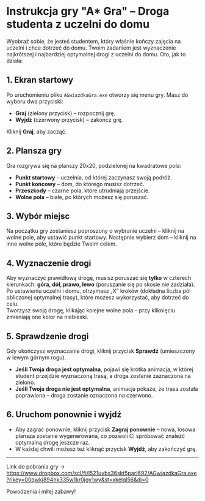 # Instrukcja gry "A* Gra" – Droga studenta z uczelni do domu

Wyobraź sobie, że jesteś studentem, który właśnie kończy zajęcia na uczelni i chce dotrzeć do domu. Twoim zadaniem jest wyznaczenie najkrótszej i najbardziej optymalnej drogi z uczelni do domu. Oto, jak to działa:

## 1. Ekran startowy

Po uruchomieniu pliku `AGwiazdkaGra.exe` otworzy się menu gry. Masz do wyboru dwa przyciski:
- **Graj** (zielony przycisk) – rozpocznij grę.
- **Wyjdź** (czerwony przycisk) – zakończ grę.

Kliknij **Graj**, aby zacząć.

## 2. Plansza gry

Gra rozgrywa się na planszy 20x20, podzielonej na kwadratowe pola:
- **Punkt startowy** – uczelnia, od której zaczynasz swoją podróż.
- **Punkt końcowy** – dom, do którego musisz dotrzeć.
- **Przeszkody** – czarne pola, które utrudniają przejście.
- **Wolne pola** – białe, po których możesz się poruszać.

## 3. Wybór miejsc

Na początku gry zostaniesz poproszony o wybranie uczelni – kliknij na wolne pole, aby ustawić punkt startowy. Następnie wybierz dom – kliknij na inne wolne pole, które będzie Twoim celem.

## 4. Wyznaczenie drogi

Aby wyznaczyć prawidłową drogę, musisz poruszać się **tylko** w czterech kierunkach: **góra, dół, prawo, lewo** (poruszanie się po skosie nie zadziała).  
Po ustawieniu uczelni i domu, otrzymasz „X” kroków (dokładna liczba pól obliczonej optymalnej trasy), które możesz wykorzystać, aby dotrzeć do celu.  
Tworzysz swoją drogę, klikając kolejne wolne pola – przy kliknięciu zmieniają one kolor na niebieski.

## 5. Sprawdzenie drogi

Gdy ukończysz wyznaczanie drogi, kliknij przycisk **Sprawdź** (umieszczony w lewym górnym rogu).  
- **Jeśli Twoja droga jest optymalna**, pojawi się krótka animacja, w której student przejdzie wyznaczoną trasą, a droga zostanie zaznaczona na zielono.
- **Jeśli Twoja droga nie jest optymalna**, animacja pokaże, że trasa została poprawiona – droga zostanie oznaczona na czerwono.

## 6. Uruchom ponownie i wyjdź

- Aby zagrać ponownie, kliknij przycisk **Zagraj ponownie** – nowa, losowa plansza zostanie wygenerowana, co pozwoli Ci spróbować znaleźć optymalną drogę jeszcze raz.
- W każdej chwili możesz też kliknąć przycisk **Wyjdź**, aby zakończyć grę.

---
Link do pobrania gry -> https://www.dropbox.com/scl/fi/l521uvbs36skt5parl692/AGwiazdkaGra.exe?rlkey=00qwkj894hk335w1kr0jgv1wy&st=xkelql56&dl=0 

Powodzenia i miłej zabawy!
